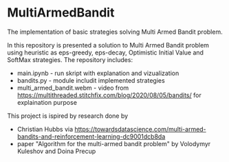 # MultiArmedBandit
The implementation of basic strategies solving Multi Armed Bandit problem.

In this repository is presented a solution to Multi Armed Bandit problem using heuristic as eps-greedy, eps-decay, Optimistic Initial Value and SoftMax strategies. The repository includes:

* main.ipynb - run skript with explanation and vizualization
* bandits.py - module includit implemented strategies
* multi_armed_bandit.webm - video from https://multithreaded.stitchfix.com/blog/2020/08/05/bandits/ for explaination purpose

This project is ispired by research done by
* Christian Hubbs via https://towardsdatascience.com/multi-armed-bandits-and-reinforcement-learning-dc9001dcb8da
* paper "Algorithm for the multi-armed bandit problem" by Volodymyr Kuleshov and Doina Precup
